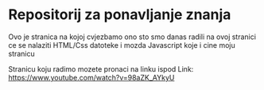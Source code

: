 # Repositorij za ponavljanje znanja

Ovo je stranica na kojoj cvjezbamo ono sto smo danas radili
na ovoj stranici ce se nalaziti HTML/Css datoteke i mozda Javascript koje i cine moju stranicu 

Stranicu koju radimo mozete pronaci na linku ispod
Link: https://www.youtube.com/watch?v=98aZK_AYkyU
